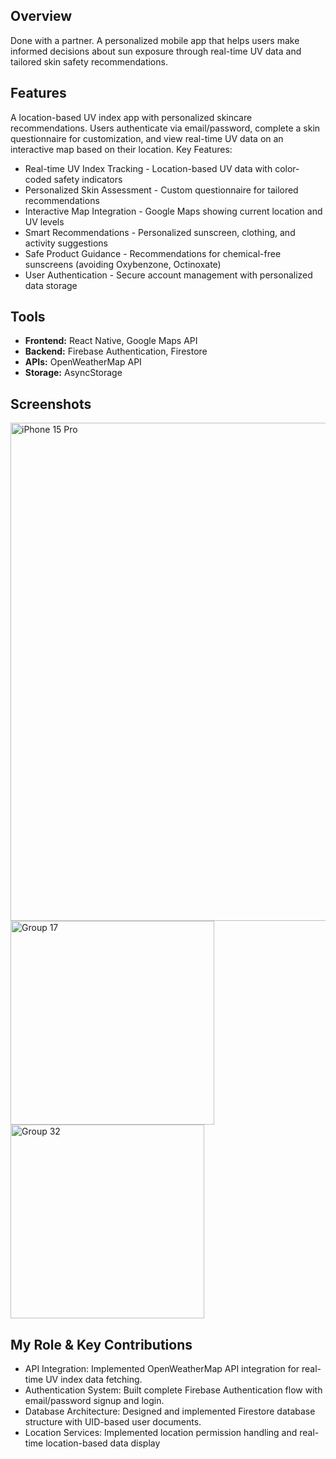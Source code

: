 ## Overview
Done with a partner. A personalized mobile app that helps users make informed decisions about sun exposure through real-time UV data and tailored skin safety recommendations.

## Features 
A location-based UV index app with personalized skincare recommendations. Users authenticate via email/password, complete a skin questionnaire for customization, and view real-time UV data on an interactive map based on their location.
Key Features:

- Real-time UV Index Tracking - Location-based UV data with color-coded safety indicators
- Personalized Skin Assessment - Custom questionnaire for tailored recommendations
- Interactive Map Integration - Google Maps showing current location and UV levels
- Smart Recommendations - Personalized sunscreen, clothing, and activity suggestions
- Safe Product Guidance - Recommendations for chemical-free sunscreens (avoiding Oxybenzone, Octinoxate)
- User Authentication - Secure account management with personalized data storage

## Tools
- **Frontend:** React Native, Google Maps API
- **Backend:** Firebase Authentication, Firestore
- **APIs:** OpenWeatherMap API
- **Storage:** AsyncStorage

## Screenshots

<img width="797" alt="iPhone 15 Pro" src="https://github.com/user-attachments/assets/3f9ca0b4-f333-43a5-8d9d-b82af20e43f5" />
<img width="326" alt="Group 17" src="https://github.com/user-attachments/assets/26a0a2a3-9d2a-4f7a-8016-0bdd647e606b" />  <img width="310" alt="Group 32" src="https://github.com/user-attachments/assets/0b8ee686-436e-431b-a2f0-a713854789d5" />

## My Role & Key Contributions

- API Integration: Implemented OpenWeatherMap API integration for real-time UV index data fetching.
- Authentication System: Built complete Firebase Authentication flow with email/password signup and login.
- Database Architecture: Designed and implemented Firestore database structure with UID-based user documents.
- Location Services: Implemented location permission handling and real-time location-based data display

